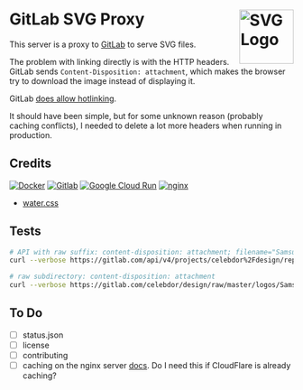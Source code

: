 # GitLab SVG Proxy [<img alt="SVG Logo" src="https://www.vectorlogo.zone/logos/w3_svg/w3_svg-icon.svg" height="96" align="right"/>](https://logosear.ch/sources/index.html)

This server is a proxy to [GitLab](https://about.gitlab.com/) to serve SVG files.

The problem with linking directly is with the HTTP headers.  GitLab sends `Content-Disposition: attachment`, which makes the browser try to download the image instead of displaying it.

GitLab [does allow hotlinking](https://gitlab.com/gitlab-com/support-forum/-/issues/2314).

It should have been simple, but for some unknown reason (probably caching conflicts), I needed to delete a lot more headers when running in production.

## Credits

[![Docker](https://www.vectorlogo.zone/logos/docker/docker-ar21.svg)](https://www.docker.com/ "Deployment")
[![Gitlab](https://www.vectorlogo.zone/logos/gitlab/gitlab-ar21.svg)](https://about.gitlab.com/ "Git Repositories")
[![Google Cloud Run](https://www.vectorlogo.zone/logos/google/google-ar21.svg)](https://cloud.google.com/run/ "Hosting")
[![nginx](https://www.vectorlogo.zone/logos/nginx/nginx-ar21.svg)](https://www.nginx.com/ "reverse-proxy webserver")

- [water.css](https://watercss.netlify.app/)

## Tests

```bash
# API with raw suffix: content-disposition: attachment; filename="Samsung.svg"; filename*=UTF-8''Samsung.svg
curl --verbose https://gitlab.com/api/v4/projects/celebdor%2Fdesign/repository/files/logos%2FSamsung.svg/raw?ref=master

# raw subdirectory: content-disposition: attachment
curl --verbose https://gitlab.com/celebdor/design/raw/master/logos/Samsung.svg
```

## To Do

- [ ] status.json
- [ ] license
- [ ] contributing
- [ ] caching on the nginx server [docs](https://www.nginx.com/blog/nginx-caching-guide/).  Do I need this if CloudFlare is already caching?
